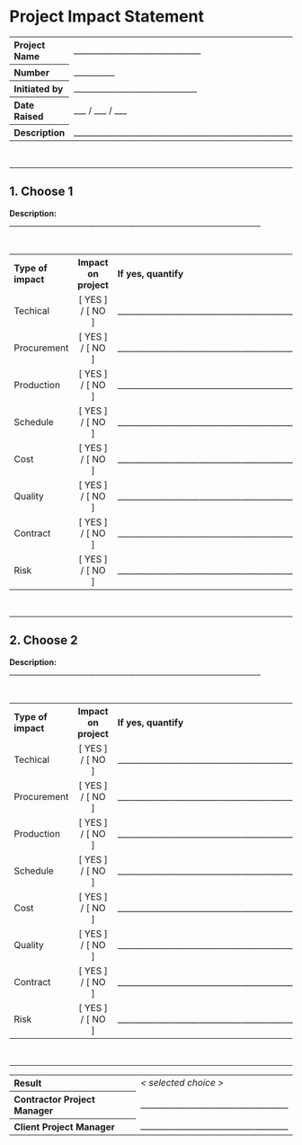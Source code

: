 # Project Impact Statement

<table>
    <tr>
        <th align="left" width="150px">Project Name</th>
        <td>_______________________________</td>
    </tr>
    <tr>
        <th align="left" width="150px">Number</th>
        <td>__________</td>
    </tr>
    <tr>
        <th align="left" width="150px">Initiated by</th>
        <td>______________________________</td>
    </tr>
    <tr>
        <th align="left" width="150px">Date Raised</th>
        <td>___ / ___ / ___</td>
    </tr>
    <tr>
        <th align="left" width="150px">Description</th>
        <td>_______________________________________________________________</td>
    </tr>
</table>

<br/>

----------------------------------------

## 1. Choose 1
**Description:** ______________________________________________________________________

<br/>

<table>
    <tr>
        <th align="left" width="25%">Type of impact</th>
        <th align="center" width="25%">Impact on project</th>
        <th align="left" width="50%">If yes, quantify</th>
    </tr>
    <tr>
        <td>Techical</td>
        <td align="center">[ YES ] / [ NO ]</td>
        <td>____________________________________________________</td>
    </tr>
    <tr>
        <td>Procurement</td>
        <td align="center">[ YES ] / [ NO ]</td>
        <td>____________________________________________________</td>
    </tr>
    <tr>
        <td>Production</td>
        <td align="center">[ YES ] / [ NO ]</td>
        <td>____________________________________________________</td>
    </tr>
    <tr>
        <td>Schedule</td>
        <td align="center">[ YES ] / [ NO ]</td>
        <td>____________________________________________________</td>
    </tr>
    <tr>
        <td>Cost</td>
        <td align="center">[ YES ] / [ NO ]</td>
        <td>____________________________________________________</td>
    </tr>
    <tr>
        <td>Quality</td>
        <td align="center">[ YES ] / [ NO ]</td>
        <td>____________________________________________________</td>
    </tr>
    <tr>
        <td>Contract</td>
        <td align="center">[ YES ] / [ NO ]</td>
        <td>____________________________________________________</td>
    </tr>
    <tr>
        <td>Risk</td>
        <td align="center">[ YES ] / [ NO ]</td>
        <td>____________________________________________________</td>
    </tr>
</table>

<br/>

----------------------------------------

## 2. Choose 2
**Description:** ______________________________________________________________________

<br/>

<table>
    <tr>
        <th align="left" width="25%">Type of impact</th>
        <th align="center" width="25%">Impact on project</th>
        <th align="left" width="50%">If yes, quantify</th>
    </tr>
    <tr>
        <td>Techical</td>
        <td align="center">[ YES ] / [ NO ]</td>
        <td>____________________________________________________</td>
    </tr>
    <tr>
        <td>Procurement</td>
        <td align="center">[ YES ] / [ NO ]</td>
        <td>____________________________________________________</td>
    </tr>
    <tr>
        <td>Production</td>
        <td align="center">[ YES ] / [ NO ]</td>
        <td>____________________________________________________</td>
    </tr>
    <tr>
        <td>Schedule</td>
        <td align="center">[ YES ] / [ NO ]</td>
        <td>____________________________________________________</td>
    </tr>
    <tr>
        <td>Cost</td>
        <td align="center">[ YES ] / [ NO ]</td>
        <td>____________________________________________________</td>
    </tr>
    <tr>
        <td>Quality</td>
        <td align="center">[ YES ] / [ NO ]</td>
        <td>____________________________________________________</td>
    </tr>
    <tr>
        <td>Contract</td>
        <td align="center">[ YES ] / [ NO ]</td>
        <td>____________________________________________________</td>
    </tr>
    <tr>
        <td>Risk</td>
        <td align="center">[ YES ] / [ NO ]</td>
        <td>____________________________________________________</td>
    </tr>
</table>

<br/>

----------------------------------------

<table>
    <tr>
        <th align="left">Result</th>
        <td align="left"><i>< selected choice ></i></td>
    </tr>
    <tr>
        <th align="left">Contractor Project Manager</th>
        <td align="left">____________________________________</td>
    </tr>
    <tr>
        <th align="left">Client Project Manager</th>
        <td align="left">____________________________________</td>
    </tr>
</table>